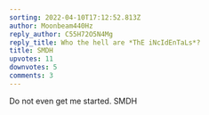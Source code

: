 ```yaml
---
sorting: 2022-04-10T17:12:52.813Z
author: Moonbeam440Hz
reply_author: C55H72O5N4Mg
reply_title: Who the hell are *ThE iNcIdEnTaLs*?
title: SMDH
upvotes: 11
downvotes: 5
comments: 3
---
```

Do not even get me started. SMDH